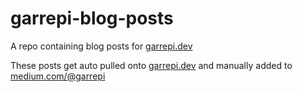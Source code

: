# garrepi-blog-posts
A repo containing blog posts for [garrepi.dev](https://www.garrepi.dev)

These posts get auto pulled onto [garrepi.dev](https://www.garrepi.dev) and manually added to [medium.com/@garrepi](https://www.medium.com/@garrepi)

